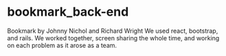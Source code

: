 # bookmark_back-end

Bookmark by Johnny Nichol and Richard Wright
We used react, bootstrap, and rails.
We worked together, screen sharing the whole time, and working on each problem as it arose as a team.
